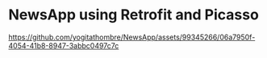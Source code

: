 # NewsApp using Retrofit and Picasso

https://github.com/yogitathombre/NewsApp/assets/99345266/06a7950f-4054-41b8-8947-3abbc0497c7c
